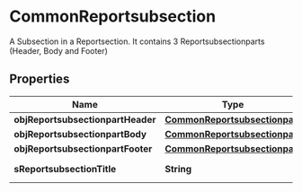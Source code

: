 

# CommonReportsubsection

A Subsection in a Reportsection. It contains 3 Reportsubsectionparts (Header, Body and Footer) 

## Properties

| Name | Type | Description | Notes |
|------------ | ------------- | ------------- | -------------|
|**objReportsubsectionpartHeader** | [**CommonReportsubsectionpart**](CommonReportsubsectionpart.md) |  |  |
|**objReportsubsectionpartBody** | [**CommonReportsubsectionpart**](CommonReportsubsectionpart.md) |  |  |
|**objReportsubsectionpartFooter** | [**CommonReportsubsectionpart**](CommonReportsubsectionpart.md) |  |  |
|**sReportsubsectionTitle** | **String** | The title of this Reportsubsection |  [optional] |




